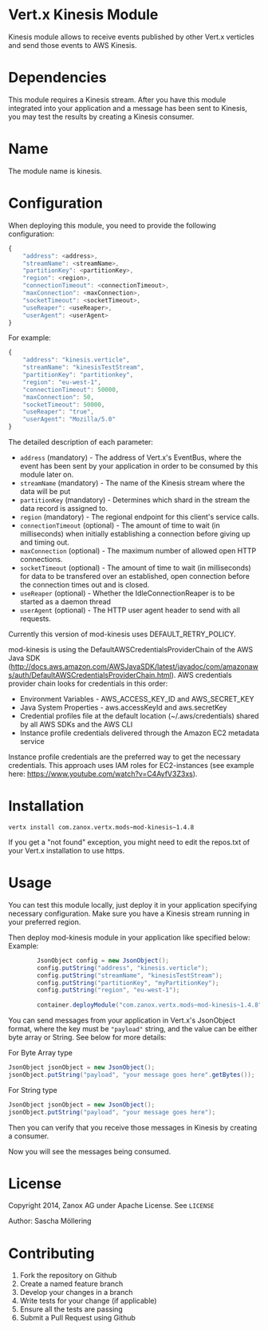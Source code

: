Vert.x Kinesis Module
===========

Kinesis module allows to receive events published by other Vert.x verticles and send those events to AWS Kinesis.


Dependencies
==========

This module requires a Kinesis stream. After you have this module integrated into your application and a message has been sent to Kinesis, 
you may test the results by creating a Kinesis consumer.


Name
==========

The module name is kinesis.


Configuration
===========

When deploying this module, you need to provide the following configuration:
```javascript
{
    "address": <address>,
    "streamName": <streamName>,
    "partitionKey": <partitionKey>,
    "region": <region>,
    "connectionTimeout": <connectionTimeout>,
    "maxConnection": <maxConnection>,
    "socketTimeout": <socketTimeout>,
    "useReaper": <useReaper>,
    "userAgent": <userAgent>
}
```

For example:
```javascript
{
    "address": "kinesis.verticle",
    "streamName": "kinesisTestStream",
    "partitionKey": "partitionkey",
    "region": "eu-west-1",
    "connectionTimeout": 50000,
    "maxConnection": 50,
    "socketTimeout": 50000,
    "useReaper": "true",
    "userAgent": "Mozilla/5.0" 
}
```

The detailed description of each parameter:

* `address` (mandatory) - The address of Vert.x's EventBus, where the event has been sent by your application in order to be consumed by this module later on.
* `streamName` (mandatory) - The name of the Kinesis stream where the data will be put 
* `partitionKey` (mandatory) - Determines which shard in the stream the data record is assigned to.
* `region` (mandatory) - The regional endpoint for this client's service calls.
* `connectionTimeout` (optional) - The amount of time to wait (in milliseconds) when initially establishing a connection before giving up and timing out. 
* `maxConnection` (optional) - The maximum number of allowed open HTTP connections.
* `socketTimeout` (optional) - The amount of time to wait (in milliseconds) for data to be transfered over an established, open connection before the connection times out and is closed.
* `useReaper` (optional) - Whether the IdleConnectionReaper is to be started as a daemon thread
* `userAgent` (optional) - The HTTP user agent header to send with all requests.

Currently this version of mod-kinesis uses DEFAULT_RETRY_POLICY.

mod-kinesis is using the DefaultAWSCredentialsProviderChain of the AWS Java SDK (http://docs.aws.amazon.com/AWSJavaSDK/latest/javadoc/com/amazonaws/auth/DefaultAWSCredentialsProviderChain.html). AWS credentials provider chain looks for credentials in this order:
* Environment Variables - AWS_ACCESS_KEY_ID and AWS_SECRET_KEY
* Java System Properties - aws.accessKeyId and aws.secretKey
* Credential profiles file at the default location (~/.aws/credentials) shared by all AWS SDKs and the AWS CLI
* Instance profile credentials delivered through the Amazon EC2 metadata service

Instance profile credentials are the preferred way to get the necessary credentials. This approach uses IAM roles for EC2-instances (see example here: https://www.youtube.com/watch?v=C4AyfV3Z3xs).


Installation
=======

```
vertx install com.zanox.vertx.mods~mod-kinesis~1.4.8
```

If you get a "not found" exception, you might need to edit the repos.txt of your Vert.x installation to use https.


Usage
=======

You can test this module locally, just deploy it in your application specifying necessary configuration.
Make sure you have a Kinesis stream running in your preferred region.

Then deploy mod-kinesis module in your application like specified below:
Example:

```java
        JsonObject config = new JsonObject();
        config.putString("address", "kinesis.verticle");
        config.putString("streamName", "kinesisTestStream");
        config.putString("partitionKey", "myPartitionKey");
        config.putString("region", "eu-west-1");
        
        container.deployModule("com.zanox.vertx.mods~mod-kinesis~1.4.8", config);

```

You can send messages from your application in Vert.x's JsonObject format, where the key must be `"payload"` string, and the value can be either byte array or String. See below for more details:

For Byte Array type
```java
JsonObject jsonObject = new JsonObject();
jsonObject.putString("payload", "your message goes here".getBytes());
```

For String type
```java
JsonObject jsonObject = new JsonObject();
jsonObject.putString("payload", "your message goes here");
```

Then you can verify that you receive those messages in Kinesis by creating a consumer.

Now you will see the messages being consumed.


License
=========
Copyright 2014, Zanox AG under Apache License. See `LICENSE`

Author: Sascha Möllering

Contributing
============
1. Fork the repository on Github
2. Create a named feature branch
3. Develop your changes in a branch
4. Write tests for your change (if applicable)
5. Ensure all the tests are passing
6. Submit a Pull Request using Github
